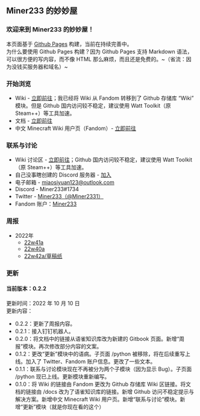 ## Miner233 的妙妙屋

### 欢迎来到 Miner233 的妙妙屋！

本页面基于 [Github Pages](https://pages.github.com) 构建，当前在持续完善中。  
为什么要使用 Github Pages 构建？因为 Github Pages 支持 Markdown 语法，可以很方便的写内容，而不像 HTML 那么麻烦，而且还是免费的。~（省流：因为没钱买服务器和域名）~

### 开始浏览
* Wiki - [立即前往](https://github.com/miner233/miner233.github.io/wiki)；我已经将 Wiki 从 Fandom 转移到了 Github 存储库 “Wiki” 模块。但是 Github 国内访问较不稳定，建议使用 Watt Toolkit（原 Steam++）等工具加速。
* 文档 - [立即前往](https://miner233.gitbook.io/docs)
* 中文 Minecraft Wiki 用户页（Fandom）- [立即前往](https://minecraft.fandom.com/zh/wiki/User:Miner233)

### 联系与讨论
* Wiki 讨论区 - [立即前往](https://github.com/miner233/miner233.github.io/wiki/Talk)；Github 国内访问较不稳定，建议使用 Watt Toolkit（原 Steam++）等工具加速。
* 自己没事瞎创建的 Discord 服务器 - [加入](https://discord.gg/NCYzqpdnbT)
* 电子邮箱 - miaosiyuan123@outlook.com
* Discord - Miner233#1734
* Twitter - [Miner233（@Miner2331）](https://twitter.com/Miner2331)
* Fandom 账户：[Miner233](https://minecraft.fandom.com/zh/wiki/User:Miner233)

### 周报
- 2022年
  - [22w41a](https://miner233.gitbook.io/docs/weekly/2022/22w41a)
  - [22w40a](https://miner233.gitbook.io/docs/weekly/2022/22w40a)
  - [22w42a/草稿纸](https://miner233.gitbook.io/docs/weekly/2022/22w42a/text)

### 更新
#### 当前版本：0.2.2
更新时间：2022 年 10 月 10 日  
更新内容：  
* 0.2.2：更新了周报内容。
* 0.2.1：接入钉钉机器人。
* 0.2.0：将文档中的链接从语雀知识库改为新建的 Gitbook 页面。新增“周报”模块。再次修改部分内容的文案。
* 0.1.2：更改“更新”模块中的语病。子页面 /python 被移除，将在后续重写上线。加入了 Twitter、Fandom 账户信息。更改了一些文本。
* 0.1.1：联系与讨论模块现在不再被分为两个子模块（因为显示 Bug）。子页面 /python 现已上线。更新模块重新编写。
* 0.1.0：将 Wiki 的链接由 Fandom 更改为 Github 存储库 Wiki 区链接。将文档的链接由 /docs 改为了语雀知识库的链接。新增 Github 访问不稳定提示与解决方案。新增中文 Minecraft Wiki 用户页。新增“联系与讨论”模块。新增“更新”模块（就是你现在看的这个）

